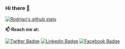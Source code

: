 ### Hi there 👋

[![Rodrigo's github stats](https://github-readme-stats.vercel.app/api?username=rlazoti)](https://github.com/rlazoti)

**📫 Reach me at:**<br>

  [![Twitter Badge](https://img.shields.io/badge/-Twitter-1ca0f1?style=flat-square&labelColor=1ca0f1&logo=twitter&logoColor=white&link=https://twitter.com/rodrigolazoti)](https://twitter.com/rodrigolazoti)
  [![Linkedin Badge](https://img.shields.io/badge/-LinkedIn-blue?style=flat-square&logo=Linkedin&logoColor=white&link=https://www.linkedin.com/in/rodrigolazoti/)](https://www.linkedin.com/in/rodrigolazoti)
  [![Facebook  Badge](https://img.shields.io/badge/Facebook-%231877F2.svg?&style=flat-square&logo=facebook&logoColor=white&link=https://facebook.com/rodrigolazoti)](https://facebook.com/rodrigolazoti)

